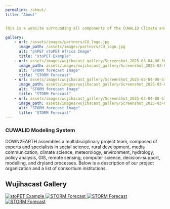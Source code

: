 ```yaml
---
permalink: /about/
title: "About"


This is a website surrounding all components of the CUWALID Climate and Water forecasting system, including information about the models, tutorials and details relating to the WujihaCast Telegram app.

gallery:
    - url: /assets/images/partners/CU_logo.jpg
      image_path: /assets/images/partners/CU_logo.jpg
      alt: "phPET stoPET Africa Image"
      title: "stoPET Example"
    - url: assets/images/wujihacast_gallery/Screenshot_2025-03-04-08-56-45-480_org.telegram.messenger.jpg
      image_path: assets/images/wujihacast_gallery/Screenshot_2025-03-04-08-56-45-480_org.telegram.messenger.jpg
      alt: "STORM forecast Image"
      title: "STORM Forecast"
    - url: assets/images/wujihacast_gallery/Screenshot_2025-03-04-08-57-04-525_org.telegram.messenger.jpg
      image_path: assets/images/wujihacast_gallery/Screenshot_2025-03-04-08-57-04-525_org.telegram.messenger.jpg
      alt: "STORM forecast Image"
      title: "STORM Forecast"
    - url: assets/images/wujihacast_gallery/Screenshot_2025-03-04-08-57-36-968_org.telegram.messenger.jpg
      image_path: assets/images/wujihacast_gallery/Screenshot_2025-03-04-08-57-36-968_org.telegram.messenger.jpg
      alt: "STORM forecast Image"
      title: "STORM Forecast"
---
```


### CUWALID Modeling System  
DOWN2EARTH assembles a multidisciplinary project team, composed of experts and specialists in social science, rural development, media communication, climate science, meteorology, environment, hydrology, policy analysis, GIS, remote sensing, computer science, decision-support, modelling, and dryland processes. Below is a description of our project organization and a list of consortium institutions.

## Wujihacast Gallery

<div class="custom-gallery">
    <a href="/assets/images/partners/CU_logo.jpg">
        <img src="/assets/images/partners/CU_logo.jpg" alt="stoPET Example">
    </a>
    <a href="/assets/images/wujihacast_gallery/Screenshot_2025-03-04-08-56-45-480_org.telegram.messenger.jpg">
        <img src="/assets/images/wujihacast_gallery/Screenshot_2025-03-04-08-56-45-480_org.telegram.messenger.jpg" alt="STORM Forecast">
    </a>
    <a href="/assets/images/wujihacast_gallery/Screenshot_2025-03-04-08-57-04-525_org.telegram.messenger.jpg">
        <img src="/assets/images/wujihacast_gallery/Screenshot_2025-03-04-08-57-04-525_org.telegram.messenger.jpg" alt="STORM Forecast">
    </a>
    <a href="/assets/images/wujihacast_gallery/Screenshot_2025-03-04-08-57-36-968_org.telegram.messenger.jpg">
        <img src="/assets/images/wujihacast_gallery/Screenshot_2025-03-04-08-57-36-968_org.telegram.messenger.jpg" alt="STORM Forecast">
    </a>
</div> 